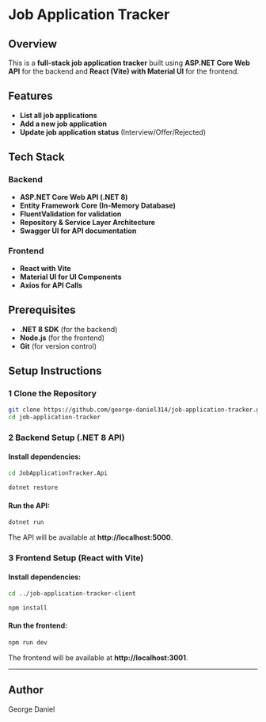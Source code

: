 # Job Application Tracker

## Overview
This is a **full-stack job application tracker** built using **ASP.NET Core Web API** for the backend and **React (Vite) with Material UI** for the frontend.

## Features
- **List all job applications**
- **Add a new job application**
- **Update job application status** (Interview/Offer/Rejected)

## Tech Stack
### Backend
- **ASP.NET Core Web API (.NET 8)**
- **Entity Framework Core (In-Memory Database)**
- **FluentValidation for validation**
- **Repository & Service Layer Architecture**
- **Swagger UI for API documentation**

### Frontend
- **React with Vite**
- **Material UI for UI Components**
- **Axios for API Calls**

## Prerequisites
- **.NET 8 SDK** (for the backend)
- **Node.js** (for the frontend)
- **Git** (for version control)

## Setup Instructions

### 1 Clone the Repository
```sh
git clone https://github.com/george-daniel314/job-application-tracker.git
cd job-application-tracker
```

### 2 Backend Setup (.NET 8 API)
#### Install dependencies:
```sh
cd JobApplicationTracker.Api
```
```sh
dotnet restore
```
#### Run the API:
```sh
dotnet run
```
The API will be available at **http://localhost:5000**.


### 3 Frontend Setup (React with Vite)
#### Install dependencies:
```sh
cd ../job-application-tracker-client
```
```sh
npm install
```
#### Run the frontend:
```sh
npm run dev
```
The frontend will be available at **http://localhost:3001**.

---

## Author
George Daniel
